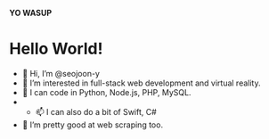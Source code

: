 **YO WASUP**
# Hello World!
- 👋 Hi, I’m @seojoon-y
- 👀 I’m interested in full-stack web development and virtual reality.
- 🌱 I can code in Python, Node.js, PHP, MySQL.
- - 📫 I can also do a bit of Swift, C#
- 💞️ I’m pretty good at web scraping too.

<!---
seojoon-y/seojoon-y is a ✨ special ✨ repository because its `README.md` (this file) appears on your GitHub profile.
You can click the Preview link to take a look at your changes.
--->
